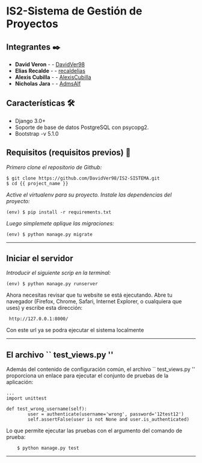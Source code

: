 # IS2-Sistema de Gestión de Proyectos


## Integrantes ✒️


* **David Veron** -  - [DavidVer98](https://github.com/villanuevand)
* **Elias Recalde** -  - [recaldelias](https://github.com/recaldelias)
* **Alexis Cubilla** -  - [AlexisCubilla](https://github.com/AlexisCubilla)
* **Nicholas Jara** -  - [AdmsAlf](https://github.com/AdmsAlf)


## Características 🛠️

- Django 3.0+
- Soporte de base de datos PostgreSQL con psycopg2.
- Bootstrap -v 5.1.0

## Requisitos (requisitos previos) 🚀

_Primero clone el repositorio de Github:_

```
$ git clone https://github.com/DavidVer98/IS2-SISTEMA.git
$ cd {{ project_name }}
```

_Active el virtualenv para su proyecto._
_Instale las dependencias del proyecto:_

```
(env) $ pip install -r requirements.txt
```

_Luego simplemete aplique las migraciones:_
```
(env) $ python manage.py migrate
```

---

## Iniciar el servidor

_Introducir el siguiente scrip en la terminal:_
```
(env) $ python manage.py runserver
```
Ahora necesitas revisar que tu website se está ejecutando. Abre tu navegador (Firefox, Chrome, Safari, Internet Explorer, o cualquiera que uses) y escribe esta dirección:
```
 http://127.0.0.1:8000/
```
Con este url ya se podra ejecutar el sistema localmente


---
## El archivo `` test_views.py ''


Además del contenido de configuración común, el archivo `` test_views.py '' proporciona un enlace para ejecutar el conjunto de pruebas de la aplicación:

```
...
import unittest

def test_wrong_username(self):
        user = authenticate(username='wrong', password='12test12')
        self.assertFalse(user is not None and user.is_authenticated)
```


Lo que permite ejecutar las pruebas con el argumento del comando de prueba:
```
    $ python manage.py test
```
---


